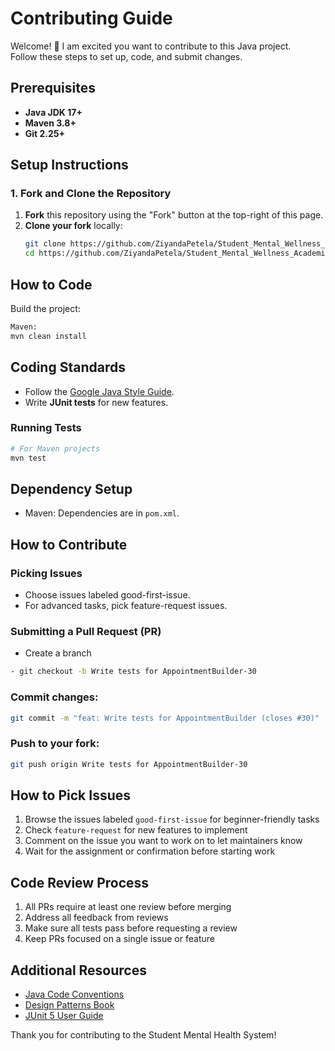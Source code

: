 # Contributing Guide
Welcome! 👋 I am excited you want to contribute to this Java project.  
Follow these steps to set up, code, and submit changes.

## Prerequisites

- **Java JDK 17+** 
- **Maven 3.8+** 
- **Git 2.25+**
 

## Setup Instructions

### 1. Fork and Clone the Repository
1. **Fork** this repository using the "Fork" button at the top-right of this page.
2. **Clone your fork** locally:
   ```bash
   git clone https://github.com/ZiyandaPetela/Student_Mental_Wellness_Academic_Support_System.git
   cd https://github.com/ZiyandaPetela/Student_Mental_Wellness_Academic_Support_System.git

## How to Code
Build the project:
```bash
Maven:
mvn clean install
```
## Coding Standards
- Follow the [Google Java Style Guide](https://google.github.io/styleguide/javaguide.html).
- Write **JUnit tests** for new features.
  
### Running Tests
```bash
# For Maven projects
mvn test

```
## Dependency Setup  
- Maven: Dependencies are in `pom.xml`.  
  
## How to Contribute
### Picking Issues
- Choose issues labeled good-first-issue.
- For advanced tasks, pick feature-request issues.

### Submitting a Pull Request (PR)
- Create a branch
```bash
- git checkout -b Write tests for AppointmentBuilder-30
```
### Commit changes:

```bash
git commit -m "feat: Write tests for AppointmentBuilder (closes #30)" 
```
### Push to your fork:
```bash
git push origin Write tests for AppointmentBuilder-30
```
## How to Pick Issues

1. Browse the issues labeled `good-first-issue` for beginner-friendly tasks
2. Check `feature-request` for new features to implement
3. Comment on the issue you want to work on to let maintainers know
4. Wait for the assignment or confirmation before starting work

## Code Review Process

1. All PRs require at least one review before merging
2. Address all feedback from reviews
3. Make sure all tests pass before requesting a review
4. Keep PRs focused on a single issue or feature

## Additional Resources

- [Java Code Conventions](https://www.oracle.com/java/technologies/javase/codeconventions-introduction.html)
- [Design Patterns Book](https://refactoring.guru/design-patterns)
- [JUnit 5 User Guide](https://junit.org/junit5/docs/current/user-guide/)

Thank you for contributing to the Student Mental Health System!

